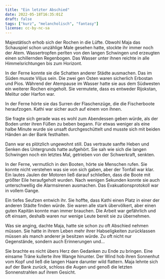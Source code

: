 ```yaml
---
title: "Ein letzter Abschied"
date: 2022-05-18T16:35:01Z
draft: false
tags: ["kurz", "melancholisch", "fantasy"]
license: cc-by-nc-sa
---
```


Majestätisch erhob sich der Rochen in die Lüfte. Obwohl Maja das Schauspiel schon unzählige Male gesehen hatte, stockte ihr immer noch der Atem.
Wassertropfen perlten von den langen Schwingen und erzeugten einen schillernden Regenbogen.
Das Wasser unter ihnen reichte in alle Himmelsrichtungen bis zum Horizont.

In der Ferne konnte sie die Schatten anderer Städte ausmachen. Das im Süden musste Viljus sein. Die zwei gen Osten waren sicherlich Erbostan und Pios. Während der Atempause im Wasser hatte sie aus dem Südwesten ein weiterer Rochen eingeholt. Sie vermutete, dass es entweder Rijokstan, Melitur oder Harfon war. 

In der Ferne hörte sie das Surren der Flaschenzüge, die die Fischerboote heraufzogen. Kathi war sicher auch auf einem von ihnen.

Sie fragte sich gerade was es wohl zum Abendessen geben würde, als der Boden unter ihren Füßen zu beben begann. Für etwas weniger als eine halbe Minute wurde sie unsaft durchgeschüttelt und musste sich mit beiden Händen an der Bank festhalten.

Dann war es plötzlich ungewohnt still. Das vertraute sanfte Heben und Senken des Untergrunds hatte aufgehört. Sie sah wie sich die langen Schwingen noch ein letztes Mal, getrieben von der Schwerkraft, senkten.

In der Ferne, vermutlich in den Booten, hörte sie Menschen rufen. Sie konnte nicht verstehen was sie von sich gaben, aber der Tonfall war klar. Ein lautes Jaulen der Motoren ließ darauf schließen, dass die Boote mit größter Eile heraufgeholt wurden. Nach wenigen Sekunden konnte sie auch unterschwellig die Alarmsirenen ausmachen. Das Evakuationsprotokoll war in vollem Gange.

Ein tiefes Seufzen entwich ihr. Sie hoffte, dass Kathi einen Platz in einer der anderen Städte finden würde. Sie waren alle stark übervölkert, aber einen guten Kapitän konnte man immer brauchen. Die Arbeit war gefährlich und oft einsam, deshalb waren nur wenige Leute bereit sie zu übernehmen.

Was sie anging, dachte Maja, hatte sie schon zu oft Abschied nehmen müssen. Sie hatte in ihrem Leben mehr ihrer Habseligkeiten zurücklassen müssen als manch anderer je besitzen würde. Zu oft nicht nur Gegenstände, sondern auch Erinnerungen und...

Sie brachte es nicht übers Herz den Gedanken zu Ende zu bringen. Eine einsame Träne kullerte ihre Wange hinunter. Der Wind hob ihren Sonnenhut vom Kopf und ließ die langen Haare darunter wild flattern. Maja lehnte sich auf der Bank zurück, schloss die Augen und genoß die letzten Sonnenstrahlen auf ihrem Gesicht.
